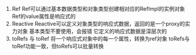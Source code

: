1. Ref 
   Ref可以通过基本数据类型和对象类型创建相对应的RefImpl的实例对象
   Ref的value属性是响应式的
2. Reactive
   Reactive可以定义对象类型的响应式数据，返回的是一个proxy的实力对象
   基本类型不要使用，会报错
   它定义的响应式数据是深层次的
3. toRefs 与 toRef
   将一个响应式对象中的每一个属性，转换为ref对象
   toRefs与toRef功能一致，但toRefs可以批量转换